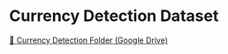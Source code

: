 # Currency Detection Dataset  
[🔗 Currency Detection Folder (Google Drive)](https://drive.google.com/drive/folders/1SyJ6MWhfx7BfByq6HSy9VaZuMpVpagn0?usp=sharing)
